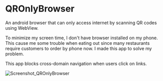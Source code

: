 # QROnlyBrowser
An android browser that can only access internet by scanning QR codes using WebView.

To minimize my screen time, I don't have browser installed on my phone. This cause me some trouble when eating out since many restaurants require customers to order by phone now. I made this app to solve my problem.

This app blocks cross-domain navigation when users click on links.

![Screenshot_QROnlyBrowser](https://github.com/user-attachments/assets/426cdb7e-8ac4-43aa-b233-05564b858fe5)
